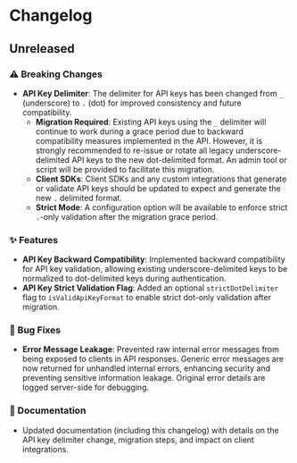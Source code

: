 # Changelog

## Unreleased

### ⚠️ Breaking Changes

*   **API Key Delimiter**: The delimiter for API keys has been changed from `_` (underscore) to `.` (dot) for improved consistency and future compatibility.
    *   **Migration Required**: Existing API keys using the `_` delimiter will continue to work during a grace period due to backward compatibility measures implemented in the API. However, it is strongly recommended to re-issue or rotate all legacy underscore-delimited API keys to the new dot-delimited format. An admin tool or script will be provided to facilitate this migration.
    *   **Client SDKs**: Client SDKs and any custom integrations that generate or validate API keys should be updated to expect and generate the new `.` delimited format.
    *   **Strict Mode**: A configuration option will be available to enforce strict `.`-only validation after the migration grace period.

### ✨ Features

*   **API Key Backward Compatibility**: Implemented backward compatibility for API key validation, allowing existing underscore-delimited keys to be normalized to dot-delimited keys during authentication.
*   **API Key Strict Validation Flag**: Added an optional `strictDotDelimiter` flag to `isValidApiKeyFormat` to enable strict dot-only validation after migration.

### 🐛 Bug Fixes

*   **Error Message Leakage**: Prevented raw internal error messages from being exposed to clients in API responses. Generic error messages are now returned for unhandled internal errors, enhancing security and preventing sensitive information leakage. Original error details are logged server-side for debugging.

### 📝 Documentation

*   Updated documentation (including this changelog) with details on the API key delimiter change, migration steps, and impact on client integrations.

